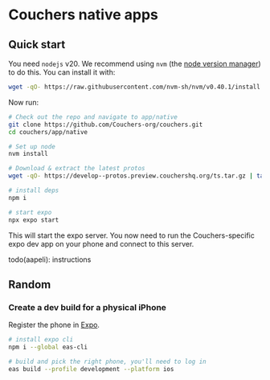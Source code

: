 # Couchers native apps

## Quick start

You need `nodejs` v20. We recommend using `nvm` (the [node version manager](https://github.com/nvm-sh/nvm)) to do this. You can install it with:

```sh
wget -qO- https://raw.githubusercontent.com/nvm-sh/nvm/v0.40.1/install.sh | bash
```

Now run:

```sh
# Check out the repo and navigate to app/native
git clone https://github.com/Couchers-org/couchers.git
cd couchers/app/native

# Set up node
nvm install

# Download & extract the latest protos
wget -qO- https://develop--protos.preview.couchershq.org/ts.tar.gz | tar xz

# install deps
npm i

# start expo
npx expo start
```

This will start the expo server. You now need to run the Couchers-specific expo dev app on your phone and connect to this server.

todo(aapeli): instructions

## Random

### Create a dev build for a physical iPhone

Register the phone in [Expo](https://expo.dev/accounts/couchers-org/settings/apple-devices).

```sh
# install expo cli
npm i --global eas-cli

# build and pick the right phone, you'll need to log in
eas build --profile development --platform ios
```

